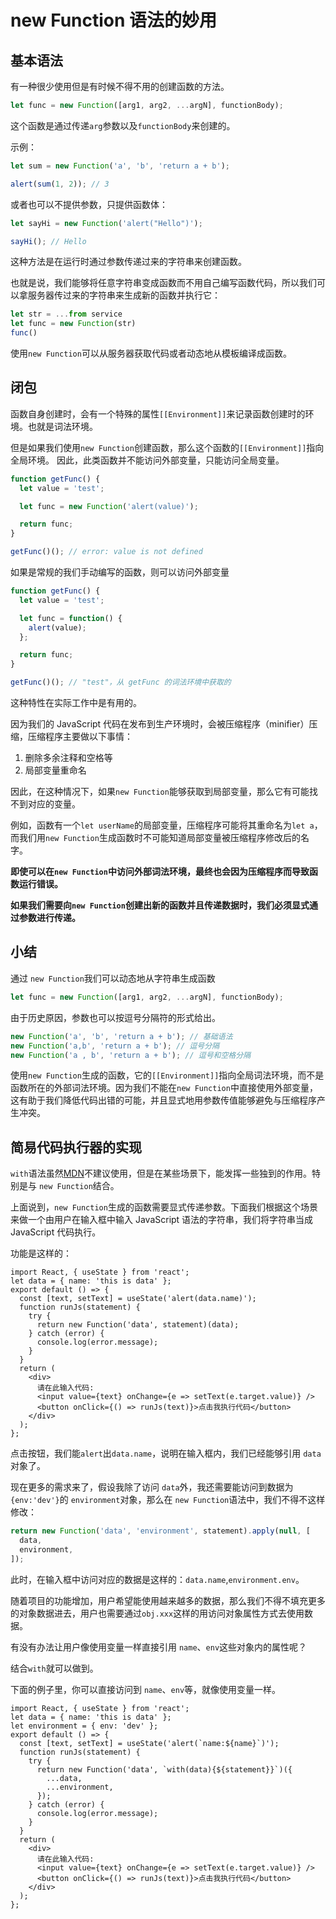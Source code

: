# new Function 语法的妙用

## 基本语法

有一种很少使用但是有时候不得不用的创建函数的方法。

```js
let func = new Function([arg1, arg2, ...argN], functionBody);
```

这个函数是通过传递`arg`参数以及`functionBody`来创建的。

示例：

```js
let sum = new Function('a', 'b', 'return a + b');

alert(sum(1, 2)); // 3
```

或者也可以不提供参数，只提供函数体：

```js
let sayHi = new Function('alert("Hello")');

sayHi(); // Hello
```

这种方法是在运行时通过参数传递过来的字符串来创建函数。

也就是说，我们能够将任意字符串变成函数而不用自己编写函数代码，所以我们可以拿服务器传过来的字符串来生成新的函数并执行它：

```js
let str = ...from service
let func = new Function(str)
func()
```

使用`new Function`可以从服务器获取代码或者动态地从模板编译成函数。

## 闭包

函数自身创建时，会有一个特殊的属性`[[Environment]]`来记录函数创建时的环境。也就是词法环境。

但是如果我们使用`new Function`创建函数，那么这个函数的`[[Environment]]`指向全局环境。
因此，此类函数并不能访问外部变量，只能访问全局变量。

```js
function getFunc() {
  let value = 'test';

  let func = new Function('alert(value)');

  return func;
}

getFunc()(); // error: value is not defined
```

如果是常规的我们手动编写的函数，则可以访问外部变量

```js
function getFunc() {
  let value = 'test';

  let func = function() {
    alert(value);
  };

  return func;
}

getFunc()(); // "test"，从 getFunc 的词法环境中获取的
```

这种特性在实际工作中是有用的。

因为我们的 JavaScript 代码在发布到生产环境时，会被压缩程序（minifier）压缩，压缩程序主要做以下事情：

1. 删除多余注释和空格等
2. 局部变量重命名

因此，在这种情况下，如果`new Function`能够获取到局部变量，那么它有可能找不到对应的变量。

例如，函数有一个`let userName`的局部变量，压缩程序可能将其重命名为`let a`，而我们用`new Function`生成函数时不可能知道局部变量被压缩程序修改后的名字。

**即使可以在`new Function`中访问外部词法环境，最终也会因为压缩程序而导致函数运行错误。**

**如果我们需要向`new Function`创建出新的函数并且传递数据时，我们必须显式通过参数进行传递。**

## 小结

通过 `new Function`我们可以动态地从字符串生成函数

```js
let func = new Function([arg1, arg2, ...argN], functionBody);
```

由于历史原因，参数也可以按逗号分隔符的形式给出。

```js
new Function('a', 'b', 'return a + b'); // 基础语法
new Function('a,b', 'return a + b'); // 逗号分隔
new Function('a , b', 'return a + b'); // 逗号和空格分隔
```

使用`new Function`生成的函数，它的`[[Environment]]`指向全局词法环境，而不是函数所在的外部词法环境。因为我们不能在`new Function`中直接使用外部变量，这有助于我们降低代码出错的可能，并且显式地用参数传值能够避免与压缩程序产生冲突。

## 简易代码执行器的实现

`with`语法虽然[MDN](https://developer.mozilla.org/zh-CN/docs/Web/JavaScript/Reference/Statements/with)不建议使用，但是在某些场景下，能发挥一些独到的作用。特别是与 `new Function`结合。

上面说到，`new Function`生成的函数需要显式传递参数。下面我们根据这个场景来做一个由用户在输入框中输入 JavaScript 语法的字符串，我们将字符串当成 JavaScript 代码执行。

功能是这样的：

```tsx
import React, { useState } from 'react';
let data = { name: 'this is data' };
export default () => {
  const [text, setText] = useState('alert(data.name)');
  function runJs(statement) {
    try {
      return new Function('data', statement)(data);
    } catch (error) {
      console.log(error.message);
    }
  }
  return (
    <div>
      请在此输入代码:
      <input value={text} onChange={e => setText(e.target.value)} />
      <button onClick={() => runJs(text)}>点击我执行代码</button>
    </div>
  );
};
```

点击按钮，我们能`alert`出`data.name`，说明在输入框内，我们已经能够引用 `data` 对象了。

现在更多的需求来了，假设我除了访问 `data`外，我还需要能访问到数据为`{env:'dev'}`的 `environment`对象，那么在 `new Function`语法中，我们不得不这样修改：

```js
return new Function('data', 'environment', statement).apply(null, [
  data,
  environment,
]);
```

此时，在输入框中访问对应的数据是这样的：`data.name`,`environment.env`。

随着项目的功能增加，用户希望能使用越来越多的数据，那么我们不得不填充更多的对象数据进去，用户也需要通过`obj.xxx`这样的用访问对象属性方式去使用数据。

有没有办法让用户像使用变量一样直接引用 `name`、`env`这些对象内的属性呢？

结合`with`就可以做到。

下面的例子里，你可以直接访问到 `name`、`env`等，就像使用变量一样。

```tsx
import React, { useState } from 'react';
let data = { name: 'this is data' };
let environment = { env: 'dev' };
export default () => {
  const [text, setText] = useState('alert(`name:${name}`)');
  function runJs(statement) {
    try {
      return new Function('data', `with(data){${statement}}`)({
        ...data,
        ...environment,
      });
    } catch (error) {
      console.log(error.message);
    }
  }
  return (
    <div>
      请在此输入代码:
      <input value={text} onChange={e => setText(e.target.value)} />
      <button onClick={() => runJs(text)}>点击我执行代码</button>
    </div>
  );
};
```
